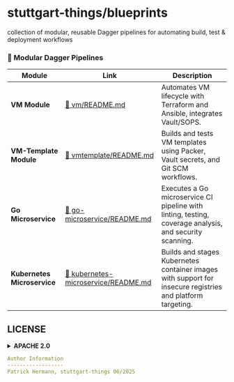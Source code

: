 # stuttgart-things/blueprints

collection of modular, reusable Dagger pipelines for automating build, test &amp; deployment workflows

### 🧩 Modular Dagger Pipelines

| Module                 | Link                                                      | Description                                                                                      |
|------------------------|-----------------------------------------------------------|--------------------------------------------------------------------------------------------------|
| **VM Module**          | [📘 vm/README.md](./vm/README.md)                         | Automates VM lifecycle with Terraform and Ansible, integrates Vault/SOPS.                       |
| **VM-Template Module** | [📘 vmtemplate/README.md](./vmtemplate/README.md)         | Builds and tests VM templates using Packer, Vault secrets, and Git SCM workflows.               |
| **Go Microservice**    | [📘 go-microservice/README.md](./go-microservice/README.md) | Executes a Go microservice CI pipeline with linting, testing, coverage analysis, and security scanning. |
| **Kubernetes Microservice** | [📘 kubernetes-microservice/README.md](./kubernetes-microservice/README.md) | Builds and stages Kubernetes container images with support for insecure registries and platform targeting. |


## LICENSE

<details><summary><b>APACHE 2.0</b></summary>

Copyright 2023 patrick hermann.

Licensed under the Apache License, Version 2.0 (the "License");
you may not use this file except in compliance with the License.
You may obtain a copy of the License at

    http://www.apache.org/licenses/LICENSE-2.0

Unless required by applicable law or agreed to in writing, software
distributed under the License is distributed on an "AS IS" BASIS,
WITHOUT WARRANTIES OR CONDITIONS OF ANY KIND, either express or implied.
See the License for the specific language governing permissions and
limitations under the License.

</details>

```yaml
Author Information
------------------
Patrick Hermann, stuttgart-things 06/2025
```
